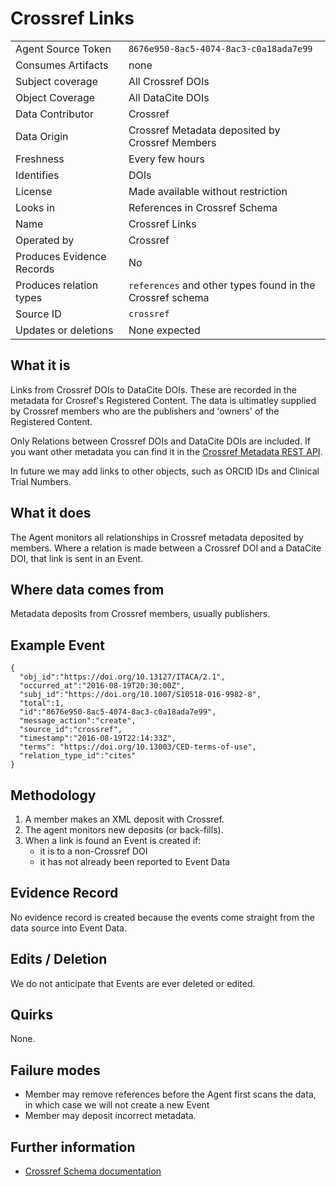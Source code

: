 # Crossref Links

| | |
|---------------------------|-|
| Agent Source Token        | `8676e950-8ac5-4074-8ac3-c0a18ada7e99` |
| Consumes Artifacts        | none |
| Subject coverage          | All Crossref DOIs |
| Object Coverage           | All DataCite DOIs |
| Data Contributor          | Crossref |
| Data Origin               | Crossref Metadata deposited by Crossref Members |
| Freshness                 | Every few hours |
| Identifies                | DOIs |
| License                   | Made available without restriction |
| Looks in                  | References in Crossref Schema |
| Name                      | Crossref Links |
| Operated by               | Crossref |
| Produces Evidence Records | No |
| Produces relation types   | `references` and other types found in the Crossref schema |
| Source ID                 | `crossref` |
| Updates or deletions      | None expected |

## What it is

Links from Crossref DOIs to DataCite DOIs. These are recorded in the metadata for Crosref's Registered Content. The data is ultimatley supplied by Crossref members who are the publishers and 'owners' of the Registered Content.

Only Relations between Crossref DOIs and DataCite DOIs are included. If you want other metadata you can find it in the [Crossref Metadata REST API](https://www.crossref.org/services/metadata-delivery/rest-api/).

In future we may add links to other objects, such as ORCID IDs and Clinical Trial Numbers.

## What it does

The Agent monitors all relationships in Crossref metadata deposited by members. Where a relation is made between a Crossref DOI and a DataCite DOI, that link is sent in an Event.

## Where data comes from

Metadata deposits from Crossref members, usually publishers.

## Example Event

    {
      "obj_id":"https://doi.org/10.13127/ITACA/2.1",
      "occurred_at":"2016-08-19T20:30:00Z",
      "subj_id":"https://doi.org/10.1007/S10518-016-9982-8",
      "total":1,
      "id":"8676e950-8ac5-4074-8ac3-c0a18ada7e99",
      "message_action":"create",
      "source_id":"crossref",
      "timestamp":"2016-08-19T22:14:33Z",
      "terms": "https://doi.org/10.13003/CED-terms-of-use",
      "relation_type_id":"cites"
    }

## Methodology

1. A member makes an XML deposit with Crossref.
2. The agent monitors new deposits (or back-fills).
3. When a link is found an Event is created if:
    - it is to a non-Crossref DOI
    - it has not already been reported to Event Data

## Evidence Record

No evidence record is created because the events come straight from the data source into Event Data.

## Edits / Deletion

We do not anticipate that Events are ever deleted or edited.

## Quirks

None.

## Failure modes

 - Member may remove references before the Agent first scans the data, in which case we will not create a new Event
 - Member may deposit incorrect metadata.

## Further information

 - [Crossref Schema documentation](https://support.crossref.org/hc/en-us/categories/201744683-Metadata-and-Schema)
